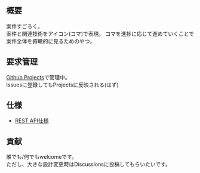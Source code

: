 ## 概要
案件すごろく。  
案件と関連技術をアイコン(コマ)で表現。
コマを進捗に応じて進めていくことで案件全体を俯瞰的に見るためのやつ。

## 要求管理
[Github Projects](https://github.com/msntts/AnkenSugoroku/projects/1)で管理中。  
Issuesに登録してもProjectsに反映される(はず)  

## 仕様
- [REST API仕様](https://github.com/msntts/AnkenSugoroku/blob/main/server/server_src/document/api_spec.md)

## 貢献
誰でも/何でもwelcomeです。  
ただし、大きな設計変更時はDiscussionsに投稿してもらいたいです。
